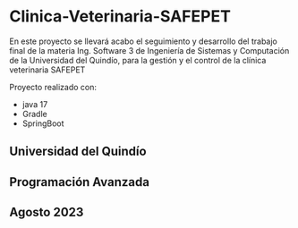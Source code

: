 # Clinica-Veterinaria-SAFEPET
En este proyecto se llevará acabo el seguimiento y desarrollo del trabajo final de la materia Ing. Software 3 de Ingeniería de Sistemas y Computación de la Universidad del Quindío,
para la gestión y el control de la clínica veterinaria SAFEPET

Proyecto realizado con:
* java 17
* Gradle
* SpringBoot

## Universidad del Quindío
## Programación Avanzada
## Agosto 2023

